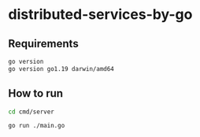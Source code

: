 # distributed-services-by-go

## Requirements

```bash
go version
go version go1.19 darwin/amd64
```

## How to run

```bash
cd cmd/server

go run ./main.go
```

